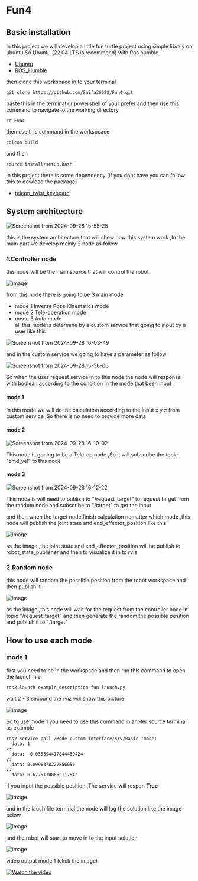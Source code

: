 # **Fun4**

## **Basic installation** 

In this project we will develop a little fun turtle project using simple libraly on ubuntu  So Ubuntu (22.04 LTS is recommend) with Ros humble 

* [Ubuntu](https://releases.ubuntu.com/jammy/)
* [ROS_Humble](https://docs.ros.org/en/humble/Installation.html)

then clone this workspace in to your terminal 


```
git clone https://github.com/Saifa36622/Fun4.git
```
paste this in the terminal or powershell of your prefer and then use this command to navigate to the working directory
```
cd Fun4
```
then use this command in the workspcace 

```
colcon build
```
and then 

```
source install/setup.bash
```

In this project there is some dependency (if you dont have you can follow this to dowload the package)

* [teleop_twist_keyboard](https://index.ros.org/p/teleop_twist_keyboard/)


## **System architecture** 

![Screenshot from 2024-09-28 15-55-25](https://github.com/user-attachments/assets/b02b2e09-3507-49eb-af59-d42eecb2184b)

this is the system architecture that will show how this system work ,In the main part we develop mainly 2 node as follow 

### 1.Controller node

this node will be the main source that will control the robot 

![image](https://github.com/user-attachments/assets/888efcac-2c3e-4d9f-b10a-a30bb311c5bb)

from this node there is going to be 3 main mode 
 - mode 1 Inverse Pose Kinematics mode 
 - mode 2 Tele-operation mode
 - mode 3 Auto mode <br>
 all this mode is determine by a custom service that going to input by a user like this

![Screenshot from 2024-09-28 16-03-49](https://github.com/user-attachments/assets/05d591fd-ddf5-4ec6-a628-c06e5562cfd6)

and in the custom service we going to have a parameter as follow 

![Screenshot from 2024-09-28 15-56-06](https://github.com/user-attachments/assets/6646a508-898b-4f91-a1a3-44a674d050fc)

So when the user request service in to this node the node will response with boolean according to the condition in the mode that been input 
  #### mode 1 
  In this mode we will do the calculation according to the input x y z from custom service ,So there is no need to provide more data
  #### mode 2

![Screenshot from 2024-09-28 16-10-02](https://github.com/user-attachments/assets/f37ec97f-2cbc-4486-a63b-1ede244dc814)

This node is goning to be a Tele-op node ,So it will subscribe the topic "cmd_vel" to this node 

  #### mode 3

![Screenshot from 2024-09-28 16-12-22](https://github.com/user-attachments/assets/6f4df2de-d0e1-4e00-8723-2dea6677d119)

This node is will need to publish to "/request_target" to request target from the random node and subscribe to "/target"  to get the input 

and then when the target node finish calculation nomatter which mode ,this node will publish the joint state and end_effector_position like this 

![image](https://github.com/user-attachments/assets/54e0daf1-4ca7-4935-bea8-fbc1bcf6f494)

as the image ,the joint state and end_effector_position will be publish to robot_state_publisher and then to visualize it in to rviz


### 2.Random node

this node will random the possible position from the robot workspace and then publish it 

![image](https://github.com/user-attachments/assets/b326dffd-e436-47a8-aae7-bad8b4f4a489)

as the image ,this node will wait for the request from the controller node in topic "/request_target" and then generate the random the possible position and publish it to "/target"


## How to use each mode 

### mode 1 

first you need to be in the workspace and then run this command to open the launch file 

```
ros2 launch example_description fun.launch.py
```

wait 2 - 3 secound the rviz will show this picture 

![image](https://github.com/user-attachments/assets/fc809115-bd51-4414-b8a2-a0e1106de8ad)

So to use mode 1 you need to use this command in anoter source terminal as example 

```
ros2 service call /Mode custom_interface/srv/Basic "mode:
  data: 1
x:
  data: -0.035594417844439424
y:
  data: 0.0996378227856056
z:
  data: 0.6775170866211754" 
```

if you input the possible position ,The service will respon **True**

![image](https://github.com/user-attachments/assets/941ba878-9803-4888-94af-600721d5d6a6)

and in the lauch file terminal the node will log the solution like the image below 

![image](https://github.com/user-attachments/assets/1cd619d2-451d-48aa-9d81-86b99e09c3f4)

and the robot will start to move in to the input solution 

![image](https://github.com/user-attachments/assets/d2fe5cdf-c64e-44fe-9753-efc6b7e145d7)

video output mode 1 (click the image)

[![Watch the video](https://github.com/user-attachments/assets/d2fe5cdf-c64e-44fe-9753-efc6b7e145d7)](https://youtu.be/5NdAb9AZTrY?si=sJGyIGtZzVdUiNK6)





